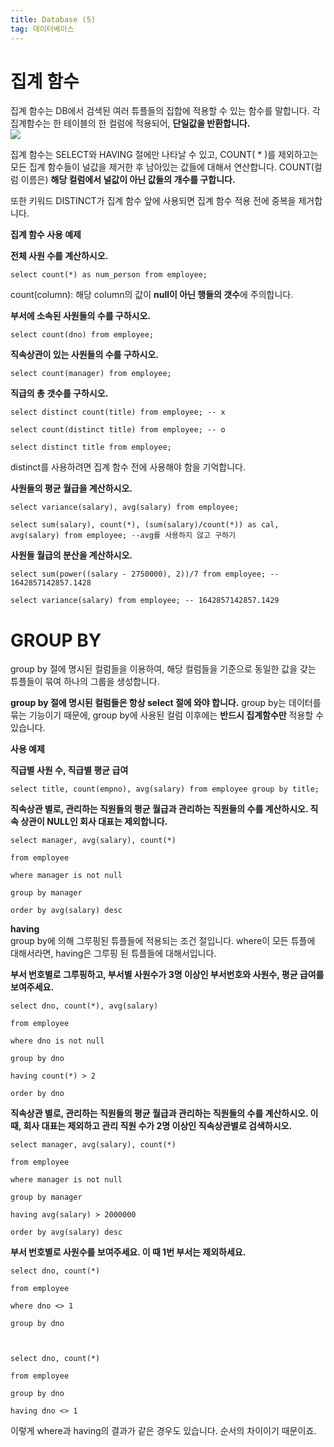 ```yaml
---
title: Database (5)
tag: 데이터베이스
---
```


# 집계 함수
집계 함수는 DB에서 검색된 여러 튜플들의 집합에 적용할 수 있는 함수를 말합니다. 각 집계함수는 한 테이블의 한 컬럼에 적용되어, **단일값을 반환합니다.**    
![](https://i.ibb.co/mtV1L8x/function.jpg)

집계 함수는 SELECT와 HAVING 절에만 나타날 수 있고, COUNT( * )를 제외하고는 모든 집계 함수들이 널값을 제거한 후 남아있는 값들에 대해서 연산합니다. COUNT(컬럼 이름은) **해당 컬럼에서 널값이 아닌 값들의 개수를 구합니다.**

또한 키워드 DISTINCT가 집계 함수 앞에 사용되면 집계 함수 적용 전에 중복을 제거합니다.

**집계 함수 사용 예제**  

**전체 사원 수를 계산하시오.**
```
select count(*) as num_person from employee; 
```
count(column): 해당 column의 값이 **null이 아닌 행들의 갯수**에 주의합니다.

**부서에 소속된 사원들의 수를 구하시오.**
```
select count(dno) from employee; 
```
 
**직속상관이 있는 사원들의 수를 구하시오.**
```
select count(manager) from employee; 
```
 

**직급의 총 갯수를 구하시오.**
```
select distinct count(title) from employee; -- x

select count(distinct title) from employee; -- o 

select distinct title from employee; 
```
distinct를 사용하려면 집계 함수 전에 사용해야 함을 기억합니다.

**사원들의 평균 월급을 계산하시오.**
```
select variance(salary), avg(salary) from employee; 

select sum(salary), count(*), (sum(salary)/count(*)) as cal, avg(salary) from employee; --avg를 사용하지 않고 구하기
```

**사원들 월급의 분산을 계산하시오.**
```
select sum(power((salary - 2750000), 2))/7 from employee; -- 1642857142857.1428 

select variance(salary) from employee; -- 1642857142857.1429 
```
 
# GROUP BY

group by 절에 명시된 컬럼들을 이용하여, 해당 컬럼들을 기준으로 동일한 값을 갖는 튜플들이 묶여 하나의 그룹을 생성합니다. 
 
**group by 절에 명시된 컬럼들은 항상 select 절에 와야 합니다.**
group by는 데이터를 묶는 기능이기 때문에, group by에 사용된 컬럼 이후에는 **반드시 집계함수만** 적용할 수 있습니다.

**사용 예제**

**직급별 사원 수, 직급별 평균 급여**
```
select title, count(empno), avg(salary) from employee group by title;
```


**직속상관 별로, 관리하는 직원들의 평균 월급과 관리하는 직원들의 수를 계산하시오. 직속 상관이 NULL인 회사 대표는 제외합니다.**
```
select manager, avg(salary), count(*) 

from employee 

where manager is not null 

group by manager 

order by avg(salary) desc 
```

**having**    
group by에 의해 그루핑된 튜플들에 적용되는 조건 절입니다. where이 모든 튜플에 대해서라면, having은 그루핑 된 튜플들에 대해서입니다.

**부서 번호별로 그루핑하고, 부서별 사원수가 3명 이상인 부서번호와 사원수, 평균 급여를 보여주세요.**
```
select dno, count(*), avg(salary)  

from employee 

where dno is not null 

group by dno 

having count(*) > 2 

order by dno 
```

**직속상관 별로, 관리하는 직원들의 평균 월급과 관리하는 직원들의 수를 계산하시오. 이 때, 회사 대표는 제외하고 관리 직원 수가 2명 이상인 직속상관별로 검색하시오.**
```
select manager, avg(salary), count(*) 

from employee 

where manager is not null 

group by manager 

having avg(salary) > 2000000 

order by avg(salary) desc 
```
 

**부서 번호별로 사원수를 보여주세요. 이 때 1번 부서는 제외하세요.**
```
select dno, count(*) 

from employee 

where dno <> 1 

group by dno 

 

select dno, count(*) 

from employee 

group by dno 

having dno <> 1 
```
이렇게 where과 having의 결과가 같은 경우도 있습니다. 순서의 차이이기 때문이죠.
